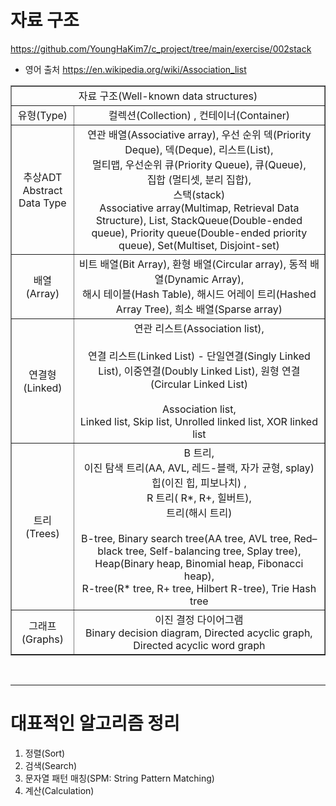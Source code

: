 
# 자료 구조

https://github.com/YoungHaKim7/c_project/tree/main/exercise/002stack

- 영어 출처
  https://en.wikipedia.org/wiki/Association_list

<table border="1">
    <tr>
    <td colspan="2" align="center">자료 구조(Well-known data structures)</td>
    </tr>
    <tr align="center">
        <td>유형(Type) </td>
        <td> 컬렉션(Collection) , 컨테이너(Container)</td>
    </tr>
    <tr align="center">
        <td> 추상ADT<br>Abstract Data Type </td>
        <td> 연관 배열(Associative array), 우선 순위 덱(Priority Deque), 덱(Deque), 리스트(List),<br> 멀티맵, 우선순위 큐(Priority Queue), 큐(Queue), <br>집합 (멀티셋, 분리 집합),<br> 스택(stack) <br>
Associative array(Multimap, Retrieval Data Structure), List, StackQueue(Double-ended queue), Priority queue(Double-ended priority queue), Set(Multiset, Disjoint-set)
    </td>
    </tr>
    <tr align="center">
        <td>배열(Array) </td>
        <td> 
비트 배열(Bit Array), 환형 배열(Circular array), 동적 배열(Dynamic Array),<br> 해시 테이블(Hash Table), 해시드 어레이 트리(Hashed Array Tree), 희소 배열(Sparse array)
        </td>
    </tr>
    <tr align="center">
        <td>연결형(Linked) </td>
        <td> 연관 리스트(Association list), 
        <br>
        <br>연결 리스트(Linked List) - 단일연결(Singly Linked List), 이중연결(Doubly Linked List), 원형 연결(Circular Linked List)<br><br>Association list,<br> Linked list, Skip list, Unrolled linked list, XOR linked list</td>
    </tr>
    <tr align="center">
        <td>트리(Trees) </td>
        <td>B 트리,<br> 이진 탐색 트리(AA, AVL, 레드-블랙, 자가 균형, splay) <br> 힙(이진 힙, 피보나치) ,<br> R 트리( R*, R+, 힐버트),<br> 트리(해시 트리)<br><br>B-tree, Binary search tree(AA tree, AVL tree, Red–black tree, Self-balancing tree, Splay tree),<br> Heap(Binary heap, Binomial heap, Fibonacci heap),<br> R-tree(R* tree, R+ tree, Hilbert R-tree), Trie Hash tree
    </td>
    </tr>
    <tr align="center">
        <td>그래프(Graphs) </td>
        <td>이진 결정 다이어그램<br>Binary decision diagram, Directed acyclic graph, Directed acyclic word graph </td>
    </tr>
</table>

<br>

<hr>

# 대표적인 알고리즘 정리

1. 정렬(Sort)
2. 검색(Search)
3. 문자열 패턴 매칭(SPM: String Pattern Matching)
4. 계산(Calculation)

